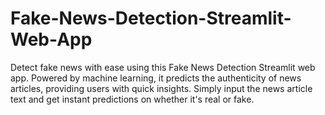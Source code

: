 # Fake-News-Detection-Streamlit-Web-App
Detect fake news with ease using this Fake News Detection Streamlit web app. Powered by machine learning, it predicts the authenticity of news articles, providing users with quick insights. Simply input the news article text and get instant predictions on whether it's real or fake.
